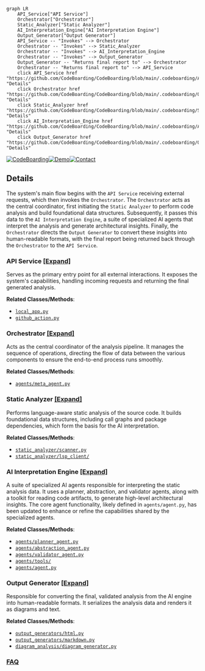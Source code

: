 ```mermaid
graph LR
    API_Service["API Service"]
    Orchestrator["Orchestrator"]
    Static_Analyzer["Static Analyzer"]
    AI_Interpretation_Engine["AI Interpretation Engine"]
    Output_Generator["Output Generator"]
    API_Service -- "Invokes" --> Orchestrator
    Orchestrator -- "Invokes" --> Static_Analyzer
    Orchestrator -- "Invokes" --> AI_Interpretation_Engine
    Orchestrator -- "Invokes" --> Output_Generator
    Output_Generator -- "Returns final report to" --> Orchestrator
    Orchestrator -- "Returns final report to" --> API_Service
    click API_Service href "https://github.com/CodeBoarding/CodeBoarding/blob/main/.codeboarding/API_Service.md" "Details"
    click Orchestrator href "https://github.com/CodeBoarding/CodeBoarding/blob/main/.codeboarding/Orchestrator.md" "Details"
    click Static_Analyzer href "https://github.com/CodeBoarding/CodeBoarding/blob/main/.codeboarding/Static_Analyzer.md" "Details"
    click AI_Interpretation_Engine href "https://github.com/CodeBoarding/CodeBoarding/blob/main/.codeboarding/AI_Interpretation_Engine.md" "Details"
    click Output_Generator href "https://github.com/CodeBoarding/CodeBoarding/blob/main/.codeboarding/Output_Generator.md" "Details"
```

[![CodeBoarding](https://img.shields.io/badge/Generated%20by-CodeBoarding-9cf?style=flat-square)](https://github.com/CodeBoarding/GeneratedOnBoardings)[![Demo](https://img.shields.io/badge/Try%20our-Demo-blue?style=flat-square)](https://www.codeboarding.org/demo)[![Contact](https://img.shields.io/badge/Contact%20us%20-%20contact@codeboarding.org-lightgrey?style=flat-square)](mailto:contact@codeboarding.org)

## Details

The system's main flow begins with the `API Service` receiving external requests, which then invokes the `Orchestrator`. The `Orchestrator` acts as the central coordinator, first initiating the `Static Analyzer` to perform code analysis and build foundational data structures. Subsequently, it passes this data to the `AI Interpretation Engine`, a suite of specialized AI agents that interpret the analysis and generate architectural insights. Finally, the `Orchestrator` directs the `Output Generator` to convert these insights into human-readable formats, with the final report being returned back through the `Orchestrator` to the `API Service`.

### API Service [[Expand]](./API_Service.md)
Serves as the primary entry point for all external interactions. It exposes the system's capabilities, handling incoming requests and returning the final generated analysis.


**Related Classes/Methods**:

- <a href="https://github.com/CodeBoarding/CodeBoarding/blob/main/local_app.py" target="_blank" rel="noopener noreferrer">`local_app.py`</a>
- <a href="https://github.com/CodeBoarding/CodeBoarding/blob/main/github_action.py" target="_blank" rel="noopener noreferrer">`github_action.py`</a>


### Orchestrator [[Expand]](./Orchestrator.md)
Acts as the central coordinator of the analysis pipeline. It manages the sequence of operations, directing the flow of data between the various components to ensure the end-to-end process runs smoothly.


**Related Classes/Methods**:

- <a href="https://github.com/CodeBoarding/CodeBoarding/blob/main/agents/meta_agent.py" target="_blank" rel="noopener noreferrer">`agents/meta_agent.py`</a>


### Static Analyzer [[Expand]](./Static_Analyzer.md)
Performs language-aware static analysis of the source code. It builds foundational data structures, including call graphs and package dependencies, which form the basis for the AI interpretation.


**Related Classes/Methods**:

- <a href="https://github.com/CodeBoarding/CodeBoarding/blob/main/static_analyzer/scanner.py" target="_blank" rel="noopener noreferrer">`static_analyzer/scanner.py`</a>
- <a href="https://github.com/CodeBoarding/CodeBoarding/blob/main/static_analyzer/lsp_client/" target="_blank" rel="noopener noreferrer">`static_analyzer/lsp_client/`</a>


### AI Interpretation Engine [[Expand]](./AI_Interpretation_Engine.md)
A suite of specialized AI agents responsible for interpreting the static analysis data. It uses a planner, abstraction, and validator agents, along with a toolkit for reading code artifacts, to generate high-level architectural insights. The core agent functionality, likely defined in `agents/agent.py`, has been updated to enhance or refine the capabilities shared by the specialized agents.


**Related Classes/Methods**:

- <a href="https://github.com/CodeBoarding/CodeBoarding/blob/main/agents/planner_agent.py" target="_blank" rel="noopener noreferrer">`agents/planner_agent.py`</a>
- <a href="https://github.com/CodeBoarding/CodeBoarding/blob/main/agents/abstraction_agent.py" target="_blank" rel="noopener noreferrer">`agents/abstraction_agent.py`</a>
- <a href="https://github.com/CodeBoarding/CodeBoarding/blob/main/agents/validator_agent.py" target="_blank" rel="noopener noreferrer">`agents/validator_agent.py`</a>
- <a href="https://github.com/CodeBoarding/CodeBoarding/blob/main/agents/tools/" target="_blank" rel="noopener noreferrer">`agents/tools/`</a>
- <a href="https://github.com/CodeBoarding/CodeBoarding/blob/main/agents/agent.py" target="_blank" rel="noopener noreferrer">`agents/agent.py`</a>


### Output Generator [[Expand]](./Output_Generator.md)
Responsible for converting the final, validated analysis from the AI engine into human-readable formats. It serializes the analysis data and renders it as diagrams and text.


**Related Classes/Methods**:

- <a href="https://github.com/CodeBoarding/CodeBoarding/blob/main/output_generators/html.py" target="_blank" rel="noopener noreferrer">`output_generators/html.py`</a>
- <a href="https://github.com/CodeBoarding/CodeBoarding/blob/main/output_generators/markdown.py" target="_blank" rel="noopener noreferrer">`output_generators/markdown.py`</a>
- <a href="https://github.com/CodeBoarding/CodeBoarding/blob/main/diagram_analysis/diagram_generator.py" target="_blank" rel="noopener noreferrer">`diagram_analysis/diagram_generator.py`</a>




### [FAQ](https://github.com/CodeBoarding/GeneratedOnBoardings/tree/main?tab=readme-ov-file#faq)

